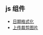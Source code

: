 ## js 组件

- [日期格式化](https://github.com/sczhc/js_common-components/blob/master/DateFormat/index.js)
- [上传裁剪图片](https://github.com/sczhc/js_common-components/blob/master/UploadTailoring/index.js)
